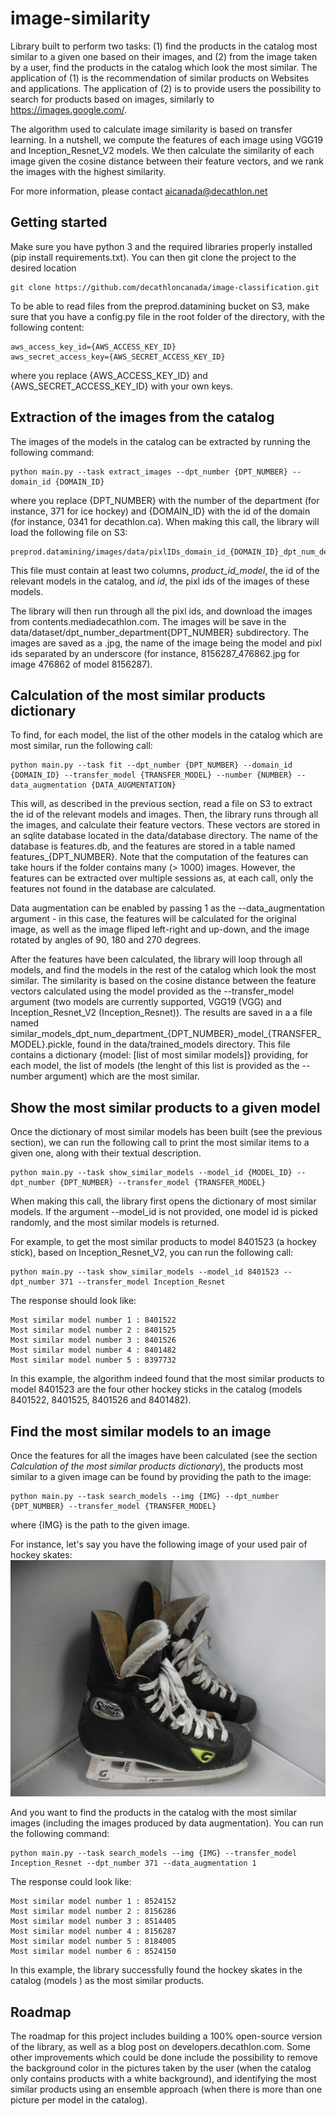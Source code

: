 # image-similarity
Library built to perform two tasks: (1) find the products in the catalog most similar to a given one based on their images, and (2) from the image taken by a user, find the products in the catalog which look the most similar. The application of (1) is the recommendation of similar products on Websites and applications. The application of (2) is to provide users the possibility to search for products based on images, similarly to https://images.google.com/.

The algorithm used to calculate image similarity is based on transfer learning. In a nutshell, we compute the features of each image using VGG19 and Inception_Resnet_V2 models. We then calculate the similarity of each image given the cosine distance between their feature vectors, and we rank the images with the highest similarity.

For more information, please contact aicanada@decathlon.net

## Getting started
Make sure you have python 3 and the required libraries properly installed (pip install requirements.txt). You can then git clone the project to the desired location
```
git clone https://github.com/decathloncanada/image-classification.git
```
To be able to read files from the preprod.datamining bucket on S3, make sure that you have a config.py file in the root folder of the directory, with the following content:
```
aws_access_key_id={AWS_ACCESS_KEY_ID}
aws_secret_access_key={AWS_SECRET_ACCESS_KEY_ID}
```
where you replace {AWS_ACCESS_KEY_ID} and {AWS_SECRET_ACCESS_KEY_ID} with your own keys.

## Extraction of the images from the catalog
The images of the models in the catalog can be extracted by running the following command:
```
python main.py --task extract_images --dpt_number {DPT_NUMBER} --domain_id {DOMAIN_ID}
```
where you replace {DPT_NUMBER} with the number of the department (for instance, 371 for ice hockey) and {DOMAIN_ID} with the id of the domain (for instance, 0341 for decathlon.ca). When making this call, the library will load the following file on S3:
```
preprod.datamining/images/data/pixlIDs_domain_id_{DOMAIN_ID}_dpt_num_department_{DPT_NUMBER}000.gz'
```
This file must contain at least two columns, *product_id_model*, the id of the relevant models in the catalog, and *id*, the pixl ids of the images of these models.

The library will then run through all the pixl ids, and download the images from contents.mediadecathlon.com. The images will be save in the data/dataset/dpt_number_department{DPT_NUMBER} subdirectory. The images are saved as a .jpg, the name of the image being the model and pixl ids separated by an underscore (for instance, 8156287_476862.jpg for image 476862 of model 8156287). 

## Calculation of the most similar products dictionary
To find, for each model, the list of the other models in the catalog which are most similar, run the following call:
```
python main.py --task fit --dpt_number {DPT_NUMBER} --domain_id {DOMAIN_ID} --transfer_model {TRANSFER_MODEL} --number {NUMBER} --data_augmentation {DATA_AUGMENTATION}
```
This will, as described in the previous section, read a file on S3 to extract the id of the relevant models and images. Then, the library runs through all the images, and calculate their feature vectors. These vectors are stored in an sqlite database located in the data/database directory. The name of the database is features.db, and the features are stored in a table named features_{DPT_NUMBER}. Note that the computation of the features can take hours if the folder contains many (> 1000) images. However, the features can be extracted over multiple sessions as, at each call, only the features not found in the database are calculated.

Data augmentation can be enabled by passing 1 as the --data_augmentation argument - in this case, the features will be calculated for the original image, as well as the image fliped left-right and up-down, and the image rotated by angles of 90, 180 and 270 degrees. 

After the features have been calculated, the library will loop through all models, and find the models in the rest of the catalog which look the most similar. The similarity is based on the cosine distance between the feature vectors calculated using the model provided as the --transfer_model argument (two models are currently supported, VGG19 (VGG) and Inception_Resnet_V2 (Inception_Resnet)). The results are saved in a a file named similar_models_dpt_num_department_{DPT_NUMBER}\_model_\{TRANSFER_MODEL}.pickle, found in the data/trained_models directory. This file contains a dictionary {model: [list of most similar models]} providing, for each model, the list of models (the lenght of this list is provided as the --number argument) which are the most similar. 

## Show the most similar products to a given model
Once the dictionary of most similar models has been built (see the previous section), we can run the following call to print the most similar items to a given one, along with their textual description.
```
python main.py --task show_similar_models --model_id {MODEL_ID} --dpt_number {DPT_NUMBER} --transfer_model {TRANSFER_MODEL}
```
When making this call, the library first opens the dictionary of most similar models. If the argument --model_id is not provided, one model id is picked randomly, and the most similar models is returned. 

For example, to get the most similar products to model 8401523 (a hockey stick), based on Inception_Resnet_V2, you can run the following call:
```
python main.py --task show_similar_models --model_id 8401523 --dpt_number 371 --transfer_model Inception_Resnet
```
The response should look like:
```
Most similar model number 1 : 8401522
Most similar model number 2 : 8401525
Most similar model number 3 : 8401526
Most similar model number 4 : 8401482
Most similar model number 5 : 8397732
```
In this example, the algorithm indeed found that the most similar products to model 8401523 are the four other hockey sticks in the catalog (models 8401522, 8401525, 8401526 and 8401482). 

## Find the most similar models to an image
Once the features for all the images have been calculated (see the section *Calculation of the most similar products dictionary*), the products most similar to a given image can be found by providing the path to the image:
```
python main.py --task search_models --img {IMG} --dpt_number {DPT_NUMBER} --transfer_model {TRANSFER_MODEL}
```
where {IMG} is the path to the given image.

For instance, let's say you have the following image of your used pair of hockey skates:
![Alt text](test/test_image.jpg?raw=true "Title")

And you want to find the products in the catalog with the most similar images (including the images produced by data augmentation). You can run the following command:
```
python main.py --task search_models --img {IMG} --transfer_model Inception_Resnet --dpt_number 371 --data_augmentation 1
```
The response could look like:
```
Most similar model number 1 : 8524152
Most similar model number 2 : 8156286
Most similar model number 3 : 8514405
Most similar model number 4 : 8156287
Most similar model number 5 : 8184005
Most similar model number 6 : 8524150
```
In this example, the library successfully found the hockey skates in the catalog (models ) as the most similar products.

## Roadmap
The roadmap for this project includes building a 100% open-source version of the library, as well as a blog post on developers.decathlon.com. Some other improvements which could be done include the possibility to remove the background color in the pictures taken by the user (when the catalog only contains products with a white background), and identifying the most similar products using an ensemble approach (when there is more than one picture per model in the catalog).
